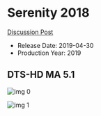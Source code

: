 # Serenity 2018

[Discussion Post](https://www.avsforum.com/threads/bass-eq-for-filtered-movies.2995212/post-57623048)

* Release Date: 2019-04-30
* Production Year: 2019

## DTS-HD MA 5.1

![img 0](https://i.imgur.com/y7Crl5p.jpg)

![img 1](https://i.imgur.com/06yFVZ4.png)

